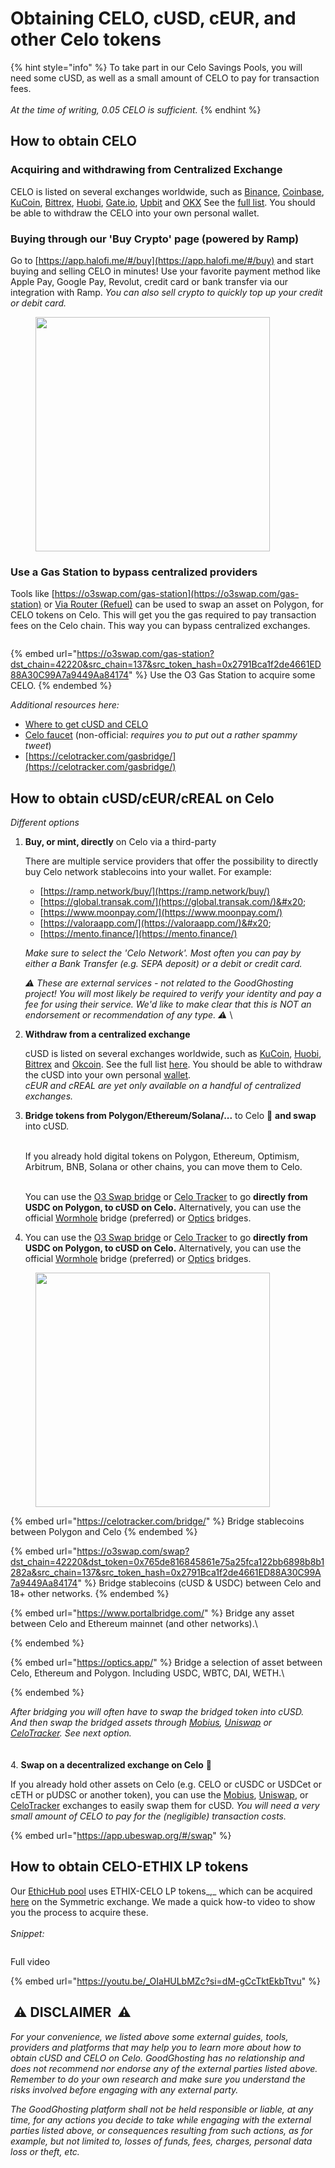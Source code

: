 # Obtaining CELO, cUSD, cEUR, and other Celo tokens

{% hint style="info" %}
To take part in our Celo Savings Pools, you will need some cUSD, as well as a small amount of CELO to pay for transaction fees. \
\
_At the time of writing, 0.05 CELO is sufficient._
{% endhint %}

## How to obtain CELO

### Acquiring and withdrawing from Centralized Exchange

CELO is listed on several exchanges worldwide, such as [Binance](https://binance.com/), [Coinbase](https://coinbase.com), [KuCoin](https://www.kucoin.com/), [Bittrex](https://global.bittrex.com/), [Huobi](https://www.huobi.com/en-us/), [Gate.io](https://gate.io), [Upbit](https://upbit.com/) and [OKX](https://www.okx.com/) See the [full list](https://coinmarketcap.com/currencies/celo/markets/). You should be able to withdraw the CELO into your own personal wallet.

### Buying through our 'Buy Crypto' page (powered by Ramp)

Go to [https://app.halofi.me/#/buy](https://app.halofi.me/#/buy) and start buying and selling CELO in minutes! Use your favorite payment method like Apple Pay, Google Pay, Revolut, credit card or bank transfer via our integration with Ramp. _You can also sell crypto to quickly top up your credit or debit card._

<figure><img src="../../../.gitbook/assets/Screenshot 2023-11-05 at 10.41.51 PM.png" alt="" width="375"><figcaption></figcaption></figure>

### Use a Gas Station to bypass centralized providers

Tools like [https://o3swap.com/gas-station](https://o3swap.com/gas-station) or [Via Router (Refuel)](https://router.via.exchange/) can be used to swap an asset on Polygon, for CELO tokens on Celo. This will get you the gas required to pay transaction fees on the Celo chain. This way you can bypass centralized exchanges.

<figure><img src="../../../.gitbook/assets/Gas swap via O3.gif" alt=""><figcaption></figcaption></figure>

{% embed url="https://o3swap.com/gas-station?dst_chain=42220&src_chain=137&src_token_hash=0x2791Bca1f2de4661ED88A30C99A7a9449Aa84174" %}
Use the O3 Gas Station to acquire some CELO.
{% endembed %}

_Additional resources here:_

* [Where to get cUSD and CELO ](https://medium.com/celoorg/where-to-get-celo-and-cusd-e097905fe36b)
* [Celo faucet](https://free-online-app.com/faucet-for-eth-evm-chains/?net=42220\&addr=\&FAUCET.FREE.CELO.to.get.started.on.Celo.network) (non-official: _requires you to put out a rather spammy tweet_)
* [https://celotracker.com/gasbridge/](https://celotracker.com/gasbridge/)

## How to obtain cUSD/cEUR/cREAL on Celo

_Different options_

1.  **Buy, or mint, directly** on Celo via a third-party&#x20;

    There are multiple service providers that offer the possibility to directly buy Celo network stablecoins into your wallet. For example:

    * [https://ramp.network/buy/](https://ramp.network/buy/)
    * [https://global.transak.com/](https://global.transak.com/)&#x20;
    * [https://www.moonpay.com/](https://www.moonpay.com/)
    * [https://valoraapp.com/](https://valoraapp.com/)&#x20;
    * [https://mento.finance/](https://mento.finance/)

    _Make sure to select the 'Celo Network'. Most often you can pay by either a Bank Transfer (e.g. SEPA deposit) or a debit or credit card._ &#x20;

    _⚠️ These are external services - not related to the GoodGhosting project! You will most likely be required to verify your identity and pay a fee for using their service. We'd like to make clear that this is NOT an endorsement or recommendation of any type. ⚠️_ \

2.  **Withdraw from a centralized exchange**&#x20;

    cUSD is listed on several exchanges worldwide, such as [KuCoin](https://www.kucoin.com/), [Huobi](https://www.huobi.com/en-us/), [Bittrex](https://global.bittrex.com/) and [Okcoin](https://www.okcoin.com/). See the full list [here](https://www.coingecko.com/en/coins/celo-dollar#markets). You should be able to withdraw the cUSD into your own personal [wallet](../cryptocurrency-wallets.md).\
    _cEUR and cREAL are yet only available on a handful of centralized exchanges._


3.  **Bridge tokens from Polygon/Ethereum/Solana/...** to Celo 🌉 **and swap** into cUSD.

    \
    If you already hold digital tokens on Polygon, Ethereum, Optimism, Arbitrum, BNB, Solana or other chains, you can move them to Celo.

    \
    You can use the [O3 Swap bridge](https://o3swap.com/swap?src\_chain=137\&dst\_chain=42220\&src\_token\_hash=0x765DE816845861e75A25fCA122bb6898B8B1282a) or [Celo Tracker](https://celotracker.com/bridge/) to go **directly from USDC on Polygon, to cUSD on Celo.** Alternatively, you can use the official [Wormhole](https://www.portalbridge.com/#/) bridge (preferred) or [Optics](https://optics.app/) bridges.  &#x20;
4. You can use the [O3 Swap bridge](https://o3swap.com/swap?src\_chain=137\&dst\_chain=42220\&src\_token\_hash=0x765DE816845861e75A25fCA122bb6898B8B1282a) or [Celo Tracker](https://celotracker.com/bridge/) to go **directly from USDC on Polygon, to cUSD on Celo.** Alternatively, you can use the official [Wormhole](https://www.portalbridge.com/#/) bridge (preferred) or [Optics](https://optics.app/) bridges.  &#x20;

<div align="left">

<figure><img src="../../../.gitbook/assets/Bridge USDC via O3 Swap to Celo.gif" alt="" width="375"><figcaption></figcaption></figure>

</div>

{% embed url="https://celotracker.com/bridge/" %}
Bridge stablecoins between Polygon and Celo
{% endembed %}

{% embed url="https://o3swap.com/swap?dst_chain=42220&dst_token=0x765de816845861e75a25fca122bb6898b8b1282a&src_chain=137&src_token_hash=0x2791Bca1f2de4661ED88A30C99A7a9449Aa84174" %}
Bridge stablecoins (cUSD & USDC) between Celo and 18+ other networks.
{% endembed %}

{% embed url="https://www.portalbridge.com/" %}
Bridge any asset between Celo and Ethereum mainnet (and other networks).\

{% endembed %}

{% embed url="https://optics.app/" %}
Bridge a selection of asset between Celo, Ethereum and Polygon. Including USDC, WBTC, DAI, WETH.\

{% endembed %}

_After bridging you will often have to swap the bridged token into cUSD._ \
_And then swap the bridged assets through_ [_Mobius_](https://www.mobius.money/#/swap)_,_ [_Uniswap_](https://uniswap.exchange/swap) _or_ [_CeloTracker_](https://celotracker.com/swap/)_. See next option._\
\
\
4\. **Swap on a decentralized exchange on Celo**  🔄&#x20;

If you already hold other assets on Celo (e.g. CELO or cUSDC or USDCet or cETH or pUDSC or another token), you can use the [Mobius](https://www.mobius.money/#/swap), [Uniswap](https://uniswap.exchange/swap), or [CeloTracker](https://celotracker.com/swap/) exchanges to easily swap them for cUSD.   _You will need a very small amount of CELO to pay for the (negligible) transaction costs._

{% embed url="https://app.ubeswap.org/#/swap" %}

## How to obtain CELO-ETHIX LP tokens

Our [EthicHub pool](https://medium.com/goodghosting/ethichub-savings-pool-on-goodghosting-16656fd716ce) uses ETHIX-CELO LP tokens_,_ which can be acquired [here](https://celo.symm.fi/#/pool/0xad2f9f4cd2ae4f2dd2841eb1ea7e162fb4767d4d000200000000000000000033) on the Symmetric exchange. We made a quick how-to video to show you the process to acquire these.\
\
_Snippet:_

<figure><img src="../../../.gitbook/assets/Peek 2022-09-06 09-48.gif" alt=""><figcaption></figcaption></figure>

Full video

{% embed url="https://youtu.be/_OIaHULbMZc?si=dM-gCcTktEkbTtvu" %}

## ​ :warning: DISCLAIMER ​ :warning: <a href="#disclaimer" id="disclaimer"></a>

_For your convenience, we listed above some external guides, tools, providers and platforms that may help you to learn more about how to obtain cUSD and CELO on Celo. GoodGhosting has no relationship and does not recommend nor endorse any of the external parties listed above. Remember to do your own research and make sure you understand the risks involved before engaging with any external party._

_The GoodGhosting platform shall not be held responsible or liable, at any time, for any actions you decide to take while engaging with the external parties listed above, or consequences resulting from such actions, as for example, but not limited to, losses of funds, fees, charges, personal data loss or theft, etc._
